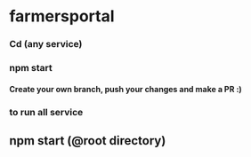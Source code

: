 # farmersportal

### Cd (any service)
### npm start 
  

#### Create your own branch, push your changes and make a PR :)

### to run all service

## npm start (@root directory)
